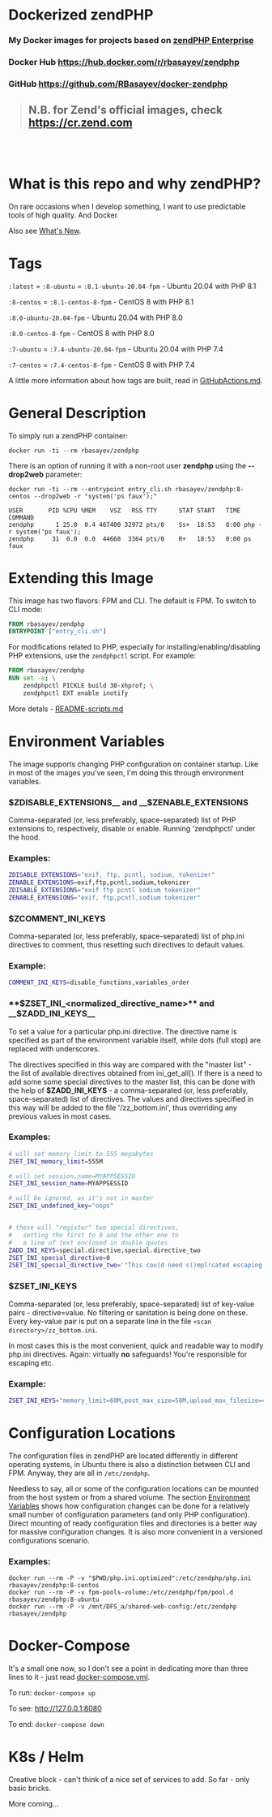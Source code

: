 # __Dockerized zendPHP__

### My Docker images for projects based on [zendPHP Enterprise](https://www.zend.com/products/zendphp-enterprise)
### Docker Hub https://hub.docker.com/r/rbasayev/zendphp
### GitHub https://github.com/RBasayev/docker-zendphp


>## __N.B.__ for Zend's official images, check https://cr.zend.com
<br><br>

# What is this repo and why zendPHP?

On rare occasions when I develop something, I want to use predictable tools of high quality. And Docker.

Also see [What's New](WhatsNew.md).

# Tags

`:latest` = `:8-ubuntu` = `:8.1-ubuntu-20.04-fpm` - Ubuntu 20.04 with PHP 8.1

`:8-centos` = `:8.1-centos-8-fpm` - CentOS 8 with PHP 8.1

`:8.0-ubuntu-20.04-fpm` - Ubuntu 20.04 with PHP 8.0

`:8.0-centos-8-fpm` - CentOS 8 with PHP 8.0

`:7-ubuntu` = `:7.4-ubuntu-20.04-fpm` - Ubuntu 20.04 with PHP 7.4

`:7-centos` = `:7.4-centos-8-fpm` - CentOS 8 with PHP 7.4

A little more information about how tags are built, read in [GitHubActions.md](https://github.com/RBasayev/docker-zendphp/blob/main/.github/GitHubActions.md).

# General Description

To simply run a zendPHP container:

`docker run -ti --rm rbasayev/zendphp`


There is an option of running it with a non-root user __zendphp__ using the __--drop2web__ parameter:

`docker run -ti --rm --entrypoint entry_cli.sh rbasayev/zendphp:8-centos --drop2web -r "system('ps faux');"`
```
USER       PID %CPU %MEM    VSZ   RSS TTY      STAT START   TIME COMMAND
zendphp      1 25.0  0.4 467400 32972 pts/0    Ss+  18:53   0:00 php -r system('ps faux');
zendphp     31  0.0  0.0  44668  3364 pts/0    R+   18:53   0:00 ps faux
```

# Extending this Image

This image has two flavors: FPM and CLI. The default is FPM. To switch to CLI mode:

```dockerfile
FROM rbasayev/zendphp
ENTRYPOINT ["entry_cli.sh"]
```

For modifications related to PHP, especially for installing/enabling/disabling PHP extensions, use the `zendphpctl` script. For example:

```dockerfile
FROM rbasayev/zendphp
RUN set -e; \
    zendphpctl PICKLE build 30-xhprof; \
    zendphpctl EXT enable inotify
```

More detals - [README-scripts.md](https://github.com/RBasayev/docker-zendphp/blob/main/scripts/README-scripts.md)

# Environment Variables

The image supports changing PHP configuration on container startup. Like in most of the images you've seen, I'm doing this through environment variables.

### __$ZDISABLE_EXTENSIONS__ and __$ZENABLE_EXTENSIONS__

Comma-separated (or, less preferably, space-separated) list of PHP extensions to, respectively, disable or enable. Running 'zendphpctl' under the hood.

### Examples:
```bash
ZDISABLE_EXTENSIONS="exif, ftp, pcntl, sodium, tokenizer"
ZENABLE_EXTENSIONS=exif,ftp,pcntl,sodium,tokenizer
ZDISABLE_EXTENSIONS="exif ftp pcntl sodium tokenizer"
ZENABLE_EXTENSIONS="exif, ftp,pcntl,sodium tokenizer"
```

### __$ZCOMMENT_INI_KEYS__

Comma-separated (or, less preferably, space-separated) list of php.ini directives to comment, thus resetting such directives to default values.

### Example:
```bash
COMMENT_INI_KEYS=disable_functions,variables_order
```

### **$ZSET_INI_<normalized_directive_name>** and __$ZADD_INI_KEYS__

To set a value for a particular php.ini directive. The directive name is specified as part of the environment variable itself, while dots (full stop) are replaced with underscores.

The directives specified in this way are compared with the "master list" - the list of available directives obtained from ini_get_all(). If there is a need to add some some special directives to the master list, this can be done with the help of __$ZADD_INI_KEYS__ - a comma-separated (or, less preferably, space-separated) list of directives. The values and directives specified in this way will be added to the file '<scan directory>/zz_bottom.ini', thus overriding any previous values in most cases.

### Examples:
```bash
# will set memory_limit to 555 megabytes
ZSET_INI_memory_limit=555M

# will set session.name=MYAPPSESSID
ZSET_INI_session_name=MYAPPSESSID

# will be ignored, as it's not in master
ZSET_INI_undefined_key="oops"


# these will "register" two special directives,
#   setting the first to 0 and the other one to
#   a line of text enclosed in double quotes
ZADD_INI_KEYS=special.directive,special.directive_two
ZSET_INI_special_directive=0
ZSET_INI_special_directive_two='"This cou|d need c()mpl!cated escaping :("'
```

### __$ZSET_INI_KEYS__

Comma-separated (or, less preferably, space-separated) list of key-value pairs - directive=value. No filtering or sanitation is being done on these. Every key-value pair is put on a separate line in the file `<scan directory>/zz_bottom.ini`.

In most cases this is the most convenient, quick and readable way to
modify php.ini directives. Again: virtually __no__ safeguards! You're responsible for escaping etc.

### Example:
```bash
ZSET_INI_KEYS="memory_limit=60M,post_max_size=50M,upload_max_filesize=40M"
```

# Configuration Locations

The configuration files in zendPHP are located differently in different operating systems, in Ubuntu there is also a distinction between CLI and FPM. Anyway, they are all in `/etc/zendphp`.

Needless to say, all or some of the configuration locations can be mounted from the host system or from a shared volume. The section [Environment Variables](#environment-variables) shows how configuration changes can be done for a relatively small number of configuration parameters (and only PHP configuration). Direct mounting of ready configuration files and directories is a better way for massive configuration changes. It is also more convenient in a versioned configurations scenario.

### Examples:
```
docker run --rm -P -v "$PWD/php.ini.optimized":/etc/zendphp/php.ini rbasayev/zendphp:8-centos
docker run --rm -P -v fpm-pools-volume:/etc/zendphp/fpm/pool.d rbasayev/zendphp:8-ubuntu
docker run --rm -P -v /mnt/DFS_a/shared-web-config:/etc/zendphp rbasayev/zendphp
```

# Docker-Compose

It's a small one now, so I don't see a point in dedicating more than three lines to it - just read [docker-compose.yml](https://github.com/RBasayev/docker-zendphp/blob/main/docker-compose.yml).

To run: `docker-compose up`

To see: http://127.0.0.1:8080

To end: `docker-compose down`

# K8s / Helm

Creative block - can't think of a nice set of services to add. So far - only basic bricks.

More coming...
